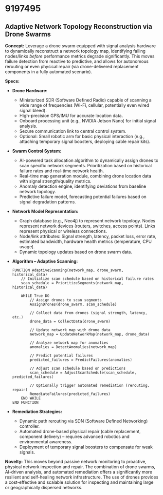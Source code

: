 # 9197495

## Adaptive Network Topology Reconstruction via Drone Swarms

**Concept:** Leverage a drone swarm equipped with signal analysis hardware to dynamically reconstruct a network topology map, identifying failing nodes/links *before* performance metrics degrade significantly. This moves failure detection from reactive to predictive, and allows for autonomous rerouting or even physical repair (via drone-delivered replacement components in a fully automated scenario).

**Specs:**

*   **Drone Hardware:**
    *   Miniaturized SDR (Software Defined Radio) capable of scanning a wide range of frequencies (Wi-Fi, cellular, potentially even wired signal bleed).
    *   High-precision GPS/IMU for accurate location data.
    *   Onboard processing unit (e.g., NVIDIA Jetson Nano) for initial signal analysis.
    *   Secure communication link to central control system.
    *   Optional: Small robotic arm for basic physical interaction (e.g., attaching temporary signal boosters, deploying cable repair kits).
*   **Swarm Control System:**
    *   AI-powered task allocation algorithm to dynamically assign drones to scan specific network segments. Prioritization based on historical failure rates and real-time network health.
    *   Real-time map generation module, combining drone location data with signal strength/quality metrics.
    *   Anomaly detection engine, identifying deviations from baseline network topology.
    *   Predictive failure model, forecasting potential failures based on signal degradation patterns.
*   **Network Model Representation:**
    *   Graph database (e.g., Neo4j) to represent network topology. Nodes represent network devices (routers, switches, access points). Links represent physical or wireless connections.
    *   Node/link attributes: Signal strength, latency, packet loss, error rate, estimated bandwidth, hardware health metrics (temperature, CPU usage).
    *   Dynamic topology updates based on drone swarm data.
*   **Algorithm – Adaptive Scanning:**

    ```pseudocode
    FUNCTION AdaptiveScanning(network_map, drone_swarm, historical_data)
        // Initialize scan schedule based on historical failure rates
        scan_schedule = PrioritizeSegments(network_map, historical_data)

        WHILE True DO
            // Assign drones to scan segments
            AssignDrones(drone_swarm, scan_schedule)

            // Collect data from drones (signal strength, latency, etc.)
            drone_data = CollectData(drone_swarm)

            // Update network map with drone data
            network_map = UpdateNetworkMap(network_map, drone_data)

            // Analyze network map for anomalies
            anomalies = DetectAnomalies(network_map)

            // Predict potential failures
            predicted_failures = PredictFailures(anomalies)

            // Adjust scan schedule based on predictions
            scan_schedule = AdjustScanSchedule(scan_schedule, predicted_failures)

            // Optionally trigger automated remediation (rerouting, repair)
            RemediateFailures(predicted_failures)
        END WHILE
    END FUNCTION
    ```

*   **Remediation Strategies:**
    *   Dynamic path rerouting via SDN (Software Defined Networking) controller.
    *   Automated drone-based physical repair (cable replacement, component delivery) – requires advanced robotics and environmental awareness.
    *   Deployment of temporary signal boosters to compensate for weak signals.

**Novelty:** This moves beyond passive network monitoring to proactive, physical network inspection and repair. The combination of drone swarms, AI-driven analysis, and automated remediation offers a significantly more resilient and self-healing network infrastructure. The use of drones provides a cost-effective and scalable solution for inspecting and maintaining large or geographically dispersed networks.